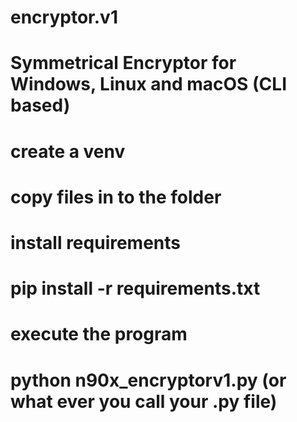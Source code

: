 # encryptor.v1
# Symmetrical Encryptor for Windows, Linux and macOS (CLI based)
# create a venv 
# copy files in to the folder
# install requirements
# pip install -r requirements.txt
# execute the program
# python n90x_encryptorv1.py (or what ever you call your .py file)
